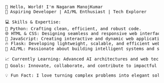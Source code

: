 <pre>
👋 Hello, World! I'm Nagaram ManojKumar
🌟 Aspiring Developer | AI/ML Enthusiast | Tech Explorer

💻 Skills & Expertise:
🐍 Python: Crafting clean, efficient, and robust code.
🌐 HTML & CSS: Designing seamless and responsive web interfaces.
📜 JavaScript: Creating interactive and dynamic web applications.
🔥 Flask: Developing lightweight, scalable, and efficient web applications.
🤖 AI/ML: Passionate about building intelligent systems and solving real-world problems with data.

📈 Currently Learning: Advanced AI architectures and web technologies.
🎯 Goals: Innovate, collaborate, and contribute to impactful tech projects.

💡 Fun Fact: I love turning complex problems into elegant solutions!
</pre>
